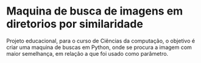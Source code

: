 # Maquina de busca de imagens em diretorios por similaridade
Projeto educacional, para o curso de Ciências da computação, o objetivo é criar uma maquina de buscas em Python, 
onde se procura a imagem com maior semelhança, em relação a que foi usado como parâmetro.
